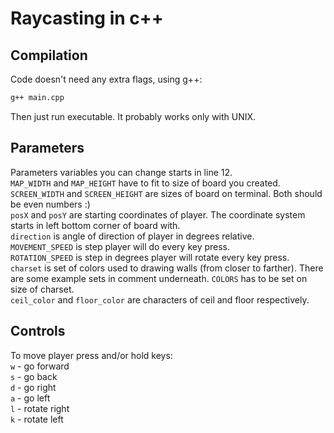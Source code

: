 # Raycasting in c++

## Compilation

Code doesn't need any extra flags, using g++:

```sh
g++ main.cpp
```

Then just run executable. It probably works only with UNIX.

## Parameters

Parameters variables you can change starts in line 12.  
`MAP_WIDTH` and `MAP_HEIGHT` have to fit to size of board you created.  
`SCREEN_WIDTH` and `SCREEN_HEIGHT` are sizes of board on terminal. Both should be even numbers :)  
`posX` and `posY` are starting coordinates of player. The coordinate system starts in left bottom corner of board with.  
`direction` is angle of direction of player in degrees relative.  
`MOVEMENT_SPEED` is step player will do every key press.  
`ROTATION_SPEED` is step in degrees player will rotate every key press.  
`charset` is set of colors used to drawing walls (from closer to farther). There are some example sets in comment underneath. `COLORS` has to be set on size of charset.  
`ceil_color` and `floor_color` are characters of ceil and floor respectively.

## Controls

To move player press and/or hold keys:  
`w` -  go forward  
`s` -  go back  
`d` -  go right  
`a` -  go left  
`l` - rotate right  
`k` - rotate left  
